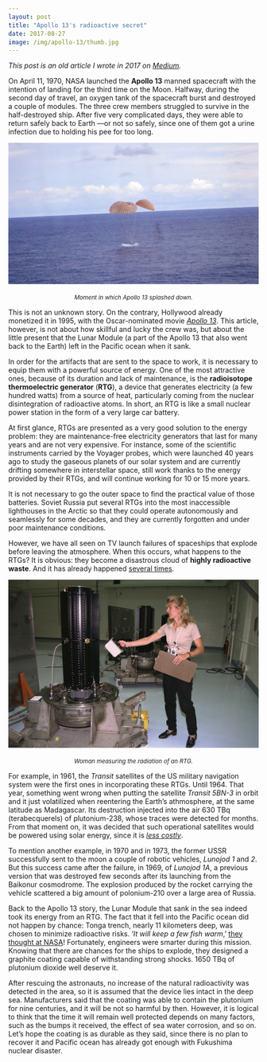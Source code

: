 ```yaml
---
layout: post
title: "Apollo 13's radioactive secret"
date: 2017-08-27
image: /img/apollo-13/thumb.jpg
---
```

*This post is an old article I wrote in 2017 on [Medium](https://medium.com/@quesadagranja/on-april-11-1970-nasa-launched-the-apollo-13-manned-spacecraft-with-the-intention-of-landing-for-306600ea66fe).*

On April 11, 1970, NASA launched the **Apollo 13** manned spacecraft with the intention of landing for the third time on the Moon. Halfway, during the second day of travel, an oxygen tank of the spacecraft burst and destroyed a couple of modules. The three crew members struggled to survive in the half-destroyed ship. After five very complicated days, they were able to return safely back to Earth —or not so safely, since one of them got a urine infection due to holding his pee for too long.

![](/img/apollo-13/rtg-apollo-13-splash.jpg)
*<center><small>Moment in which Apollo 13 splashed down.</small></center>*

This is not an unknown story. On the contrary, Hollywood already monetized it in 1995, with the Oscar-nominated movie [*Apollo 13*](https://www.imdb.com/title/tt0112384/). This article, however, is not about how skillful and lucky the crew was, but about the little present that the Lunar Module (a part of the Apollo 13 that also went back to the Earth) left in the Pacific ocean when it sank.

In order for the artifacts that are sent to the space to work, it is necessary to equip them with a powerful source of energy. One of the most attractive ones, because of its duration and lack of maintenance, is the **radioisotope thermoelectric generator** (**RTG**), a device that generates electricity (a few hundred watts) from a source of heat, particularly coming from the nuclear disintegration of radioactive atoms. In short, an RTG is like a small nuclear power station in the form of a very large car battery.

At first glance, RTGs are presented as a very good solution to the energy problem: they are maintenance-free electricity generators that last for many years and are not very expensive. For instance, some of the scientific instruments carried by the Voyager probes, which were launched 40 years ago to study the gaseous planets of our solar system and are currently drifting somewhere in interstellar space, still work thanks to the energy provided by their RTGs, and will continue working for 10 or 15 more years.

It is not necessary to go the outer space to find the practical value of those batteries. Soviet Russia put several RTGs into the most inaccessible lighthouses in the Arctic so that they could operate autonomously and seamlessly for some decades, and they are currently forgotten and under poor maintenance conditions.

However, we have all seen on TV launch failures of spaceships that explode before leaving the atmosphere. When this occurs, what happens to the RTGs? It is obvious: they become a disastrous cloud of **highly radioactive waste**. And it has already happened [several times](https://listverse.com/2012/01/20/top-10-space-age-radiation-incidents/).

![](/img/apollo-13/rtg-woman-measuring.jpg)
*<center><small>Woman measuring the radiation of an RTG.</small></center>*

For example, in 1961, the *Transit* satellites of the US military navigation system were the first ones in incorporating these RTGs. Until 1964. That year, something went wrong when putting the satellite *Transit 5BN-3* in orbit and it just volatilized when reentering the Earth’s athmosphere, at the same latitude as Madagascar. Its destruction injected into the air 630 TBq (terabecquerels) of plutonium-238, whose traces were detected for months. From that moment on, it was decided that such operational satellites would be powered using solar energy, since it is [*less costly*](https://space.skyrocket.de/doc_sdat/transit-5bn.htm).

To mention another example, in 1970 and in 1973, the former USSR successfully sent to the moon a couple of robotic vehicles, *Lunojod 1* and *2*. But this success came after the failure, in 1969, of *Lunojod 1A*, a previous version that was destroyed few seconds after its launching from the Baikonur cosmodrome. The explosion produced by the rocket carrying the vehicle scattered a big amount of polonium-210 over a large area of Russia.

Back to the Apollo 13 story, the Lunar Module that sank in the sea indeed took its energy from an RTG. The fact that it fell into the Pacific ocean did not happen by chance: Tonga trench, nearly 11 kilometers deep, was chosen to minimize radioactive risks. ‘*It will keep a few fish warm*,’ [they thought at NASA](http://www.spacesafetymagazine.com/aerospace-engineering/nuclear-propulsion/will-anyone-recover-apollo-13s-plutonium/)! Fortunately, engineers were smarter during this mission. Knowing that there are chances for the ships to explode, they designed a graphite coating capable of withstanding strong shocks. 1650 TBq of plutonium dioxide well deserve it.

After rescuing the astronauts, no increase of the natural radioactivity was detected in the area, so it is assumed that the device lies intact in the deep sea. Manufacturers said that the coating was able to contain the plutonium for nine centuries, and it will be not so harmful by then. However, it is logical to think that the time it will remain well protected depends on many factors, such as the bumps it received, the effect of sea water corrosion, and so on. Let’s hope the coating is as durable as they said, since there is no plan to recover it and Pacific ocean has already got enough with Fukushima nuclear disaster.